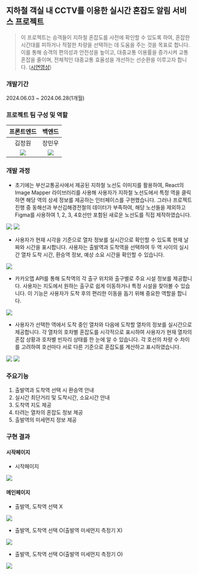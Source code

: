 ## 지하철 객실 내 CCTV를 이용한 실시간 혼잡도 알림 서비스 프로젝트

> 이 프로젝트는 승객들이 지하철 혼잡도를 사전에 확인할 수 있도록 하여, 혼잡한 시간대를 피하거나 적절한 차량을 선택하는 데 도움을 주는 것을 목표로 합니다. 이를 통해 승객의 편의성과 안전성을 높이고, 대중교통 이용률을 증가시켜 교통 혼잡을 줄이며, 전체적인 대중교통 효율성을 개선하는 선순환을 이루고자 합니다. ([시연영상](https://youtu.be/ifACPxiXOsM))

### 개발기간
2024.06.03 ~ 2024.06.28(1개월)

### 프로젝트 팀 구성 및 역할
|프론트엔드|백엔드|
|:---:|:---:|
|김정원|장민우|
|[<img src="https://img.shields.io/badge/github-181717?style=for-the-badge&logo=github&logoColor=white">](https://github.com/DevInGarden)|[<img src="https://img.shields.io/badge/github-181717?style=for-the-badge&logo=github&logoColor=white">](https://github.com/minwoowow)|

### 개발 과정
 - 초기에는 부산교통공사에서 제공된 지하철 노선도 이미지를 활용하여, React의 Image Mapper 라이브러리를 사용해 사용자가 지하철 노선도에서 특정 역을 클릭하면 해당 역의 상세 정보를 제공하는 인터페이스를 구현했습니다. 그러나 프로젝트 진행 중 동해선과 부산김해경전철의 데이터가 부족하여, 해당 노선들을 제외하고 Figma를 사용하여 1, 2, 3, 4호선만 포함된 새로운 노선도를 직접 제작하였습니다.
<img src="https://github.com/jwkim97211/project1/blob/main/assets/image.png">
<img src="https://github.com/jwkim97211/project1/blob/main/assets/figma.png">

- 사용자가 현재 시각을 기준으로 열차 정보를 실시간으로 확인할 수 있도록 현재 날짜와 시간을 표시합니다. 사용자는 출발역과 도착역을 선택하여 두 역 사이의 실시간 열차 도착 시간, 환승역 정보, 예상 소요 시간을 확인할 수 있습니다.
<img src="https://github.com/jwkim97211/project1/blob/main/assets/page1.png">

- 카카오맵 API를 통해 도착역의 각 출구 위치와 출구별로 주요 시설 정보를 제공합니다. 사용자는 지도에서 원하는 출구로 쉽게 이동하거나 특정 시설을 찾아볼 수 있습니다. 이 기능은 사용자가 도착 후의 편리한 이동을 돕기 위해 중요한 역할을 합니다.
<img src="https://github.com/jwkim97211/project1/blob/main/assets/page2.png">

- 사용자가 선택한 역에서 도착 중인 열차와 다음에 도착할 열차의 정보를 실시간으로 제공합니다. 각 열차의 호차별 혼잡도를 시각적으로 표시하여 사용자가 현재 열차의 혼잡 상황과 호차별 빈자리 상태를 한 눈에 알 수 있습니다. 각 호선의 차량 수 차이를 고려하여 호선마다 서로 다른 기준으로 혼잡도를 계산하고 표시하였습니다.
<img src="https://github.com/jwkim97211/project1/blob/main/assets/page3.png">
<img src="https://github.com/jwkim97211/project1/blob/main/assets/page4.png">

### 주요기능
1. 출발역과 도착역 선택 시 환승역 안내
2. 실시간 최단거리 및 도착시간, 소요시간 안내
3. 도착역 지도 제공
4. 타려는 열차의 혼잡도 정보 제공
5. 출발역의 미세먼지 정보 제공

### 구현 결과
#### 시작페이지
- 시작페이지
<img src="https://github.com/jwkim97211/project1/blob/main/assets/subway1.png">

#### 메인페이지
- 출발역, 도착역 선택 X
<img src="https://github.com/jwkim97211/project1/blob/main/assets/subway2.png">

- 출발역, 도착역 선택 O(출발역 미세먼지 측정기 X)
<img src="https://github.com/jwkim97211/project1/blob/main/assets/subway3.png">

- 출발역, 도착역 선택 O(출발역 미세먼지 측정기 O)
<img src="https://github.com/jwkim97211/project1/blob/main/assets/subway4.png">
